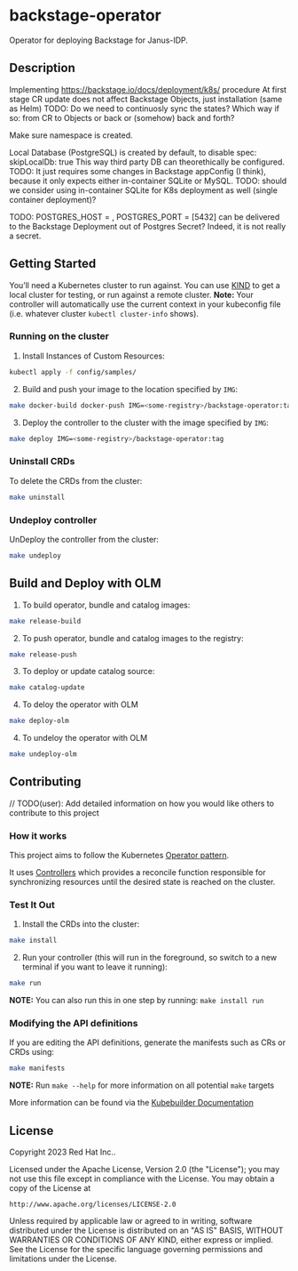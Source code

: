# backstage-operator
Operator for deploying Backstage for Janus-IDP.

## Description
Implementing https://backstage.io/docs/deployment/k8s/ procedure
At first stage CR update does not affect Backstage Objects, just installation (same as Helm)
TODO: Do we need to continuosly sync the states? Which way if so: from CR to Objects or back or (somehow) back and forth?

Make sure namespace is created.

Local Database (PostgreSQL) is created by default, to disable
spec: 
  skipLocalDb: true
This way third party DB can theorethically be configured. TODO: It just requires some changes in Backstage appConfig (I think), 
because it only expects either in-container SQLite or MySQL.
TODO: should we consider using in-container SQLite for K8s deployment as well (single container deployment)?

TODO: POSTGRES_HOST = <name-of the service> , POSTGRES_PORT = <port>[5432] can be delivered to the Backstage 
Deployment out of Postgres Secret? Indeed, it is not really a secret.

## Getting Started
You’ll need a Kubernetes cluster to run against. You can use [KIND](https://sigs.k8s.io/kind) to get a local cluster for testing, or run against a remote cluster.
**Note:** Your controller will automatically use the current context in your kubeconfig file (i.e. whatever cluster `kubectl cluster-info` shows).

### Running on the cluster
1. Install Instances of Custom Resources:
```sh
kubectl apply -f config/samples/
```
2. Build and push your image to the location specified by `IMG`:
```sh
make docker-build docker-push IMG=<some-registry>/backstage-operator:tag
```
3. Deploy the controller to the cluster with the image specified by `IMG`:
```sh
make deploy IMG=<some-registry>/backstage-operator:tag
```
### Uninstall CRDs
To delete the CRDs from the cluster:
```sh
make uninstall
```
### Undeploy controller
UnDeploy the controller from the cluster:
```sh
make undeploy
```
## Build and Deploy with OLM
1. To build operator, bundle and catalog images:
```sh
make release-build
```
2. To push operator, bundle and catalog images to the registry:
```sh
make release-push
```
3. To deploy or update catalog source:
```sh
make catalog-update
```
4. To deloy the operator with OLM
```sh
make deploy-olm
```
4. To undeloy the operator with OLM
```sh
make undeploy-olm
```
## Contributing
// TODO(user): Add detailed information on how you would like others to contribute to this project

### How it works
This project aims to follow the Kubernetes [Operator pattern](https://kubernetes.io/docs/concepts/extend-kubernetes/operator/).

It uses [Controllers](https://kubernetes.io/docs/concepts/architecture/controller/) 
which provides a reconcile function responsible for synchronizing resources until the desired state is reached on the cluster.

### Test It Out
1. Install the CRDs into the cluster:
```sh
make install
```
2. Run your controller (this will run in the foreground, so switch to a new terminal if you want to leave it running):
```sh
make run
```
**NOTE:** You can also run this in one step by running: `make install run`

### Modifying the API definitions
If you are editing the API definitions, generate the manifests such as CRs or CRDs using:
```sh
make manifests
```
**NOTE:** Run `make --help` for more information on all potential `make` targets

More information can be found via the [Kubebuilder Documentation](https://book.kubebuilder.io/introduction.html)

## License

Copyright 2023 Red Hat Inc..

Licensed under the Apache License, Version 2.0 (the "License");
you may not use this file except in compliance with the License.
You may obtain a copy of the License at

    http://www.apache.org/licenses/LICENSE-2.0

Unless required by applicable law or agreed to in writing, software
distributed under the License is distributed on an "AS IS" BASIS,
WITHOUT WARRANTIES OR CONDITIONS OF ANY KIND, either express or implied.
See the License for the specific language governing permissions and
limitations under the License.

